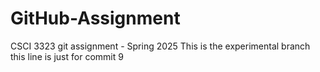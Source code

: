 # GitHub-Assignment
CSCI 3323 git assignment - Spring 2025
This is the experimental branch
this line is just for commit 9